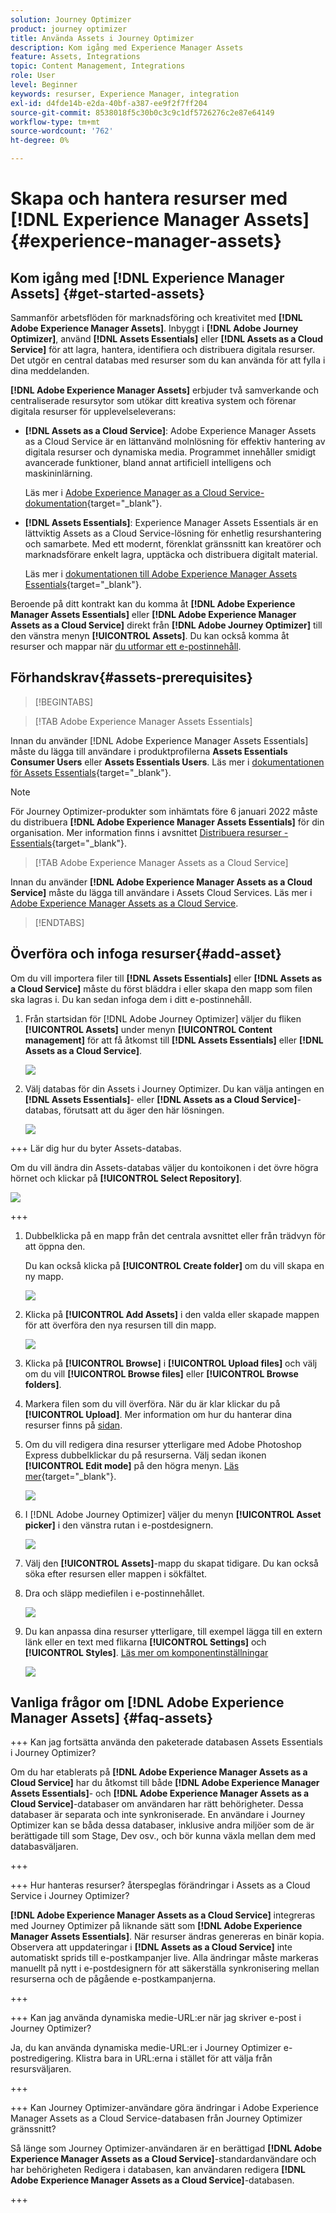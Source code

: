 ```yaml
---
solution: Journey Optimizer
product: journey optimizer
title: Använda Assets i Journey Optimizer
description: Kom igång med Experience Manager Assets
feature: Assets, Integrations
topic: Content Management, Integrations
role: User
level: Beginner
keywords: resurser, Experience Manager, integration
exl-id: d4fde14b-e2da-40bf-a387-ee9f2f7ff204
source-git-commit: 8538018f5c30b0c3c9c1df5726276c2e87e64149
workflow-type: tm+mt
source-wordcount: '762'
ht-degree: 0%

---
```


# Skapa och hantera resurser med [!DNL Experience Manager Assets]{#experience-manager-assets}

## Kom igång med [!DNL Experience Manager Assets] {#get-started-assets}

Sammanför arbetsflöden för marknadsföring och kreativitet med **[!DNL Adobe Experience Manager Assets]**. Inbyggt i **[!DNL Adobe Journey Optimizer]**, använd **[!DNL Assets Essentials]** eller **[!DNL Assets as a Cloud Service]** för att lagra, hantera, identifiera och distribuera digitala resurser. Det utgör en central databas med resurser som du kan använda för att fylla i dina meddelanden.

**[!DNL Adobe Experience Manager Assets]** erbjuder två samverkande och centraliserade resursytor som utökar ditt kreativa system och förenar digitala resurser för upplevelseleverans:

* **[!DNL Assets as a Cloud Service]**: Adobe Experience Manager Assets as a Cloud Service är en lättanvänd molnlösning för effektiv hantering av digitala resurser och dynamiska media. Programmet innehåller smidigt avancerade funktioner, bland annat artificiell intelligens och maskininlärning.

  Läs mer i [Adobe Experience Manager as a Cloud Service-dokumentation](https://experienceleague.adobe.com/docs/experience-manager-cloud-service/content/assets/overview.html){target="_blank"}.

* **[!DNL Assets Essentials]**: Experience Manager Assets Essentials är en lättviktig Assets as a Cloud Service-lösning för enhetlig resurshantering och samarbete. Med ett modernt, förenklat gränssnitt kan kreatörer och marknadsförare enkelt lagra, upptäcka och distribuera digitalt material.

  Läs mer i [dokumentationen till Adobe Experience Manager Assets Essentials](https://experienceleague.adobe.com/docs/experience-manager-assets-essentials/help/introduction.html){target="_blank"}.

Beroende på ditt kontrakt kan du komma åt **[!DNL Adobe Experience Manager Assets Essentials]** eller **[!DNL Adobe Experience Manager Assets as a Cloud Service]** direkt från **[!DNL Adobe Journey Optimizer]** till den vänstra menyn **[!UICONTROL Assets]**. Du kan också komma åt resurser och mappar när [du utformar ett e-postinnehåll](../email/get-started-email-design.md).

## Förhandskrav{#assets-prerequisites}

>[!BEGINTABS]

>[!TAB Adobe Experience Manager Assets Essentials]

Innan du använder [!DNL Adobe Experience Manager Assets Essentials] måste du lägga till användare i produktprofilerna **Assets Essentials Consumer Users** eller **Assets Essentials Users**. Läs mer i [dokumentationen för Assets Essentials](https://experienceleague.adobe.com/docs/experience-manager-assets-essentials/help/get-started-admins/deploy-administer.html#add-user-groups){target="_blank"}.

>[!NOTE]
>För Journey Optimizer-produkter som inhämtats före 6 januari 2022 måste du distribuera **[!DNL Adobe Experience Manager Assets Essentials]** för din organisation. Mer information finns i avsnittet [Distribuera resurser - Essentials](https://experienceleague.adobe.com/docs/experience-manager-assets-essentials/help/deploy-administer.html){target="_blank"}.

>[!TAB Adobe Experience Manager Assets as a Cloud Service]

Innan du använder **[!DNL Adobe Experience Manager Assets as a Cloud Service]** måste du lägga till användare i Assets Cloud Services. Läs mer i [Adobe Experience Manager Assets as a Cloud Service](https://experienceleague.adobe.com/docs/experience-manager-cloud-service/content/security/ims-support.html).

>[!ENDTABS]

## Överföra och infoga resurser{#add-asset}

Om du vill importera filer till **[!DNL Assets Essentials]** eller **[!DNL Assets as a Cloud Service]** måste du först bläddra i eller skapa den mapp som filen ska lagras i. Du kan sedan infoga dem i ditt e-postinnehåll.

1. Från startsidan för [!DNL Adobe Journey Optimizer] väljer du fliken **[!UICONTROL Assets]** under menyn **[!UICONTROL Content management]** för att få åtkomst till **[!DNL Assets Essentials]** eller **[!DNL Assets as a Cloud Service]**.

   ![](assets/media_library_1.png)

1. Välj databas för din Assets i Journey Optimizer. Du kan välja antingen en **[!DNL Assets Essentials]**- eller **[!DNL Assets as a Cloud Service]**-databas, förutsatt att du äger den här lösningen.

   ![](assets/media_library_4.png)

+++ Lär dig hur du byter Assets-databas.

   Om du vill ändra din Assets-databas väljer du kontoikonen i det övre högra hörnet och klickar på **[!UICONTROL Select Repository]**.

   ![](assets/media_library_3.png)

+++

1. Dubbelklicka på en mapp från det centrala avsnittet eller från trädvyn för att öppna den.

   Du kan också klicka på **[!UICONTROL Create folder]** om du vill skapa en ny mapp.

   ![](assets/media_library_8.png)

1. Klicka på **[!UICONTROL Add Assets]** i den valda eller skapade mappen för att överföra den nya resursen till din mapp.

   ![](assets/media_library_2.png)

1. Klicka på **[!UICONTROL Browse]** i **[!UICONTROL Upload files]** och välj om du vill **[!UICONTROL Browse files]** eller **[!UICONTROL Browse folders]**.

1. Markera filen som du vill överföra. När du är klar klickar du på **[!UICONTROL Upload]**. Mer information om hur du hanterar dina resurser finns på [sidan](https://experienceleague.adobe.com/docs/experience-manager-assets-essentials/help/manage-organize.html).

1. Om du vill redigera dina resurser ytterligare med Adobe Photoshop Express dubbelklickar du på resurserna. Välj sedan ikonen **[!UICONTROL Edit mode]** på den högra menyn. [Läs mer](https://experienceleague.adobe.com/docs/experience-manager-assets-essentials/help/edit-images.html){target="_blank"}.

   ![](assets/media_library_12.png)

1. I [!DNL Adobe Journey Optimizer] väljer du menyn **[!UICONTROL Asset picker]** i den vänstra rutan i e-postdesignern.

   ![](assets/media_library_5.png)

1. Välj den **[!UICONTROL Assets]**-mapp du skapat tidigare. Du kan också söka efter resursen eller mappen i sökfältet.

1. Dra och släpp mediefilen i e-postinnehållet.

   ![](assets/media_library_6.png)

1. Du kan anpassa dina resurser ytterligare, till exempel lägga till en extern länk eller en text med flikarna **[!UICONTROL Settings]** och **[!UICONTROL Styles]**. [Läs mer om komponentinställningar](../email/content-components.md)

   ![](assets/media_library_13.png)

   <!--
    After adding your asset to your email, use the **[!UICONTROL Find similar Stock photos]** option to locate Stock photos that match the content, color, and composition of your image. [Learn more about Adobe Stock](stock.md).

    Note that this option is available for licensed/unlicensed Stock images and images from your Assets folder. 

    ![](assets/media_library_14.png)
    -->


## Vanliga frågor om [!DNL Adobe Experience Manager Assets] {#faq-assets}

+++ Kan jag fortsätta använda den paketerade databasen Assets Essentials i Journey Optimizer?

Om du har etablerats på **[!DNL Adobe Experience Manager Assets as a Cloud Service]** har du åtkomst till både **[!DNL Adobe Experience Manager Assets Essentials]**- och **[!DNL Adobe Experience Manager Assets as a Cloud Service]**-databaser om användaren har rätt behörigheter. Dessa databaser är separata och inte synkroniserade. En användare i Journey Optimizer kan se båda dessa databaser, inklusive andra miljöer som de är berättigade till som Stage, Dev osv., och bör kunna växla mellan dem med databasväljaren.

+++

+++ Hur hanteras resurser? återspeglas förändringar i Assets as a Cloud Service i Journey Optimizer?

**[!DNL Adobe Experience Manager Assets as a Cloud Service]** integreras med Journey Optimizer på liknande sätt som **[!DNL Adobe Experience Manager Assets Essentials]**. När resurser ändras genereras en binär kopia. Observera att uppdateringar i **[!DNL Assets as a Cloud Service]** inte automatiskt sprids till e-postkampanjer live. Alla ändringar måste markeras manuellt på nytt i e-postdesignern för att säkerställa synkronisering mellan resurserna och de pågående e-postkampanjerna.

+++

+++ Kan jag använda dynamiska medie-URL:er när jag skriver e-post i Journey Optimizer?

Ja, du kan använda dynamiska medie-URL:er i Journey Optimizer e-postredigering. Klistra bara in URL:erna i stället för att välja från resursväljaren.

+++

+++ Kan Journey Optimizer-användare göra ändringar i Adobe Experience Manager Assets as a Cloud Service-databasen från Journey Optimizer gränssnitt?

Så länge som Journey Optimizer-användaren är en berättigad **[!DNL Adobe Experience Manager Assets as a Cloud Service]**-standardanvändare och har behörigheten Redigera i databasen, kan användaren redigera **[!DNL Adobe Experience Manager Assets as a Cloud Service]**-databasen.

+++
